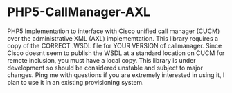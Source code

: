 # PHP5-CallManager-AXL
PHP5 Implementation to interface with Cisco unified call manager (CUCM) over the administrative XML (AXL) implememtation.
This library requires a copy of the CORRECT .WSDL file for YOUR VERSION of callmanager.
Since Cisco doesnt seem to publish the WSDL at a standard location on CUCM for remote inclusion, you must have a local copy.
This library is under development so should be considered unstable and subject to major changes.
Ping me with questions if you are extremely interested in using it, I plan to use it in an existing provisioning system.
